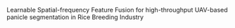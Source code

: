 Learnable Spatial-frequency Feature Fusion for high-throughput UAV-based panicle segmentation in Rice Breeding Industry 
